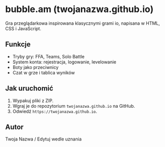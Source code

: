# bubble.am (twojanazwa.github.io)

Gra przeglądarkowa inspirowana klasycznymi grami io, napisana w HTML, CSS i JavaScript.

## Funkcje
- Tryby gry: FFA, Teams, Solo Battle
- System konta: rejestracja, logowanie, levelowanie
- Boty jako przeciwnicy
- Czat w grze i tablica wyników

## Jak uruchomić
1. Wypakuj pliki z ZIP.
2. Wgraj je do repozytorium `twojanazwa.github.io` na GitHub.
3. Odwiedź `https://twojanazwa.github.io`.

## Autor
Twoja Nazwa / Edytuj wedle uznania
